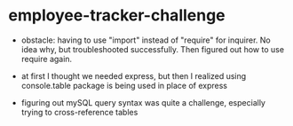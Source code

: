# employee-tracker-challenge

- obstacle: having to use "import" instead of "require" for inquirer. No idea why, but troubleshooted successfully. Then figured out how to use require again.

- at first I thought we needed express, but then I realized using console.table package is being used in place of express

- figuring out mySQL query syntax was quite a challenge, especially trying to cross-reference tables